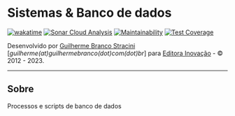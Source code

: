 # Sistemas & Banco de dados

[![wakatime](https://wakatime.com/badge/github/InovacaoMediaBrasil/SistemasEBancoDeDados.svg)](https://wakatime.com/badge/github/InovacaoMediaBrasil/SistemasEBancoDeDados)
[![Sonar Cloud Analysis](https://github.com/InovacaoMediaBrasil/SistemasEBancoDeDados/actions/workflows/sonarcloud.yml/badge.svg)](https://github.com/InovacaoMediaBrasil/SistemasEBancoDeDados/actions/workflows/sonarcloud.yml)
[![Maintainability](https://api.codeclimate.com/v1/badges/6216e02766b0e116db54/maintainability)](https://codeclimate.com/github/InovacaoMediaBrasil/SistemasEBancoDeDados/maintainability)
[![Test Coverage](https://api.codeclimate.com/v1/badges/6216e02766b0e116db54/test_coverage)](https://codeclimate.com/github/InovacaoMediaBrasil/SistemasEBancoDeDados/test_coverage)

Desenvolvido por [Guilherme Branco Stracini](https://www.guilherme.stracini.com.br) [*guilherme(at)guilhermebranco(dot)com(dot)br*] para [Editora Inovação](https://www.editorainovacao.com.br) - © 2012 - 2023. 

---

## Sobre

Processos e scripts de banco de dados
